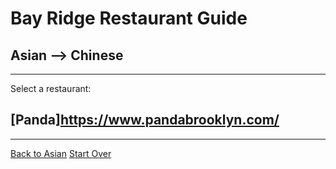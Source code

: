 # Bay Ridge Restaurant Guide
## Asian --> Chinese
---
Select a restaurant:
## [Panda]https://www.pandabrooklyn.com/
---
[Back to Asian](../asian.md)
[Start Over](../../home.md)
